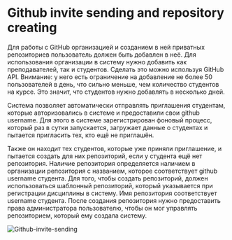 # Github invite sending and repository creating

Для работы с GitHub организацией и созданием в ней приватных репозиториев пользователь должен быть добавлен в неё. Для
использования организации в систему нужно добавить как преподавателей, так и студентов. Сделать это можно используя
GitHub API. Внимание: у него есть ограничение на добавление не более 50 пользователей в день, что сильно меньше, чем
количество студентов на курсе. Это значит, что студентов нужно добавлять в несколько дней.

Система позволяет автоматически отправлять приглашения студентам, которые авторизовались в системе и предоставили свои
github username. Для этого в системе зарегистрирован фоновый процесс, который раз в сутки запускается, загружает данные о
студентах и пытается пригласить тех, кто ещё не приглашён.

Также он находит тех студентов, которые уже приняли приглашение, и пытается создать для них репозиторий, если у студента
ещё нет репозитория. Наличие репозитория определяется наличием в организации репозитория с названием, которое
соответствует github username студента. Для того, чтобы создать репозиторий, должен использоваться шаблонный репозиторий,
который указывается при регистрации дисциплины в систему. Имя репозитория соответствует username студента. После создания
репозитория нужно предоставить права администратора пользователю, чтобы он мог управлять репозиторием, который ему
создала систему.

![Github-invite-sending](Diagram-image/5-Github-invite-sending.png)
